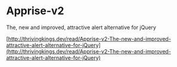 Apprise-v2
==========

The, new and improved, attractive alert alternative for jQuery

[http://thrivingkings.dev/read/Apprise-v2-The-new-and-improved-attractive-alert-alternative-for-jQuery](http://thrivingkings.dev/read/Apprise-v2-The-new-and-improved-attractive-alert-alternative-for-jQuery)
